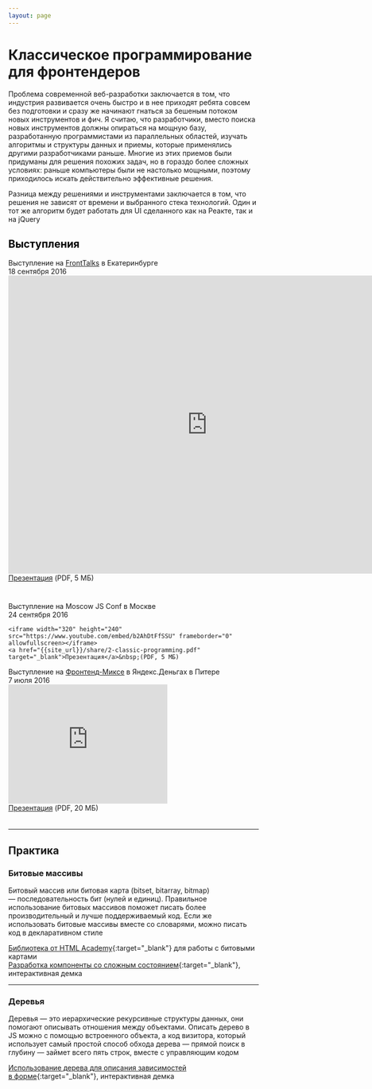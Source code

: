 ```yaml
---
layout: page
---
```


<h1>Классическое программирование для&nbsp;фронтендеров</h1>

Проблема современной веб-разработки заключается в том, что индустрия развивается очень быстро и в нее приходят ребята совсем без подготовки и сразу же начинают гнаться за бешеным потоком новых инструментов и фич. Я считаю, что разработчики, вместо поиска новых инструментов должны опираться на мощную базу, разработанную программистами из параллельных областей, изучать алгоритмы и структуры данных и приемы, которые применялись другими разработчиками раньше. Многие из этих приемов были придуманы для решения похожих задач, но в гораздо более сложных условиях: раньше компьютеры были не настолько мощными, поэтому приходилось искать действительно эффективные решения.

Разница между решениями и инструментами заключается в том, что решения не зависят от времени и выбранного стека технологий. Один и тот же алгоритм будет работать для UI сделанного как на Реакте, так и на jQuery

<h2 style="color: #000">Выступления</h2>

<div style="margin-bottom: 40px;">
  Выступление на <a href="https://events.yandex.ru/events/yagosti/17-18-september-2016/">FrontTalks</a> в&nbsp;Екатеринбурге<br><nobr>18 сентября 2016</nobr>

  <iframe width="800" height="600" src="https://www.youtube.com/embed/mc7EMdyawBk" frameborder="0" allowfullscreen></iframe>
  <a href="{{site_url}}/share/2-classic-programming.pdf" target="_blank">Презентация</a>&nbsp;(PDF, 5 МБ)
</div>

<div class="col-wrapper col-wrapper-2" style="padding-bottom: 20px;">
  <div class="col col-1">
    Выступление на Moscow&nbsp;JS&nbsp;Conf в&nbsp;Москве<br><nobr>24 сентября 2016</nobr>

    <iframe width="320" height="240" src="https://www.youtube.com/embed/b2AhDtFfSSU" frameborder="0" allowfullscreen></iframe>
    <a href="{{site_url}}/share/2-classic-programming.pdf" target="_blank">Презентация</a>&nbsp;(PDF, 5 МБ)
  </div>

  <div class="col col-2">
    Выступление на <a href="https://events.yandex.ru/events/meetings/7-july-2016/">Фронтенд-Миксе</a> <nobr>в Яндекс.Деньгах</nobr> в&nbsp;Питере <nobr>7 июля 2016</nobr><br>
    <iframe width="320" height="240" src="https://www.youtube.com/embed/5H923I_Cj3k" frameborder="0" allowfullscreen></iframe><br>
    <a href="{{site_url}}/share/classic-programming-for-frontenders.pdf" target="_blank">Презентация</a>&nbsp;(PDF, 20 МБ)
  </div>
</div>

<hr />

## Практика

### Битовые массивы
Битовый массив или битовая карта (bitset, bitarray, bitmap) — последовательность бит (нулей и единиц). Правильное использование битовых массивов поможет писать более производительный и лучше поддерживаемый код. Если же использовать битовые массивы вместе со словарями, можно писать код в декларативном стиле

[Библиотека от HTML Academy](https://github.com/htmlacademy/bitset.js/){:target="_blank"} для работы с битовыми картами<br>
[Разработка компоненты со сложным состоянием]({{site_url}}/trees/bitmasks-example/){:target="_blank"}, интерактивная демка

----

### Деревья
Деревья — это иерархические рекурсивные структуры данных, они помогают описывать отношения между объектами. Описать дерево в JS можно с помощью встроенного объекта, а код визитора, который использует самый простой способ обхода дерева — прямой поиск в глубину — займет всего пять строк, вместе с управляющим кодом

[Использование дерева для описания зависимостей в форме]({{site_url}}/trees/example/){:target="_blank"}, интерактивная демка
